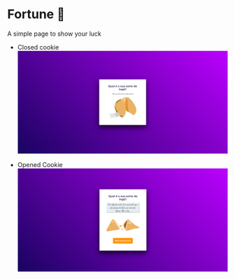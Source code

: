 # Fortune  🥠

A simple page to show your luck

* Closed cookie
![cookie-close](cookie-close.png)

* Opened Cookie
![cookie-opened](cookie-opened.png)
